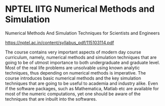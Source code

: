 # NPTEL IITG Numerical Methods and Simulation
Numerical Methods And Simulation Techniques for Scientists and Engineers

https://nptel.ac.in/content/syllabus_pdf/115103114.pdf

The course contains very important aspects of modern day course curriculum, namely, numerical methods and simulation techniques that are going to be of utmost importance to both undergraduate and graduate level. Most of the real life problems are unsolvable using known analytic techniques, thus depending on numerical methods is imperative. The course introduces basic numerical methods and the key simulation techniques that are going to be useful to academia and industry alike. Even if the software packages, such as Mathematica, Matlab etc are available for most of the numeric computations, yet one should be aware of the techniques that are inbuilt into the softwares.
